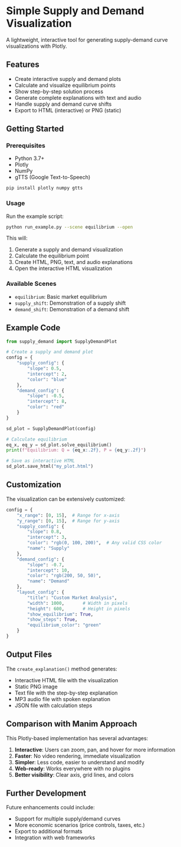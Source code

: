 # Simple Supply and Demand Visualization

A lightweight, interactive tool for generating supply-demand curve visualizations with Plotly.

## Features

- Create interactive supply and demand plots
- Calculate and visualize equilibrium points
- Show step-by-step solution process
- Generate complete explanations with text and audio
- Handle supply and demand curve shifts
- Export to HTML (interactive) or PNG (static)

## Getting Started

### Prerequisites

- Python 3.7+
- Plotly
- NumPy
- gTTS (Google Text-to-Speech)

```bash
pip install plotly numpy gtts
```

### Usage

Run the example script:

```bash
python run_example.py --scene equilibrium --open
```

This will:
1. Generate a supply and demand visualization
2. Calculate the equilibrium point
3. Create HTML, PNG, text, and audio explanations
4. Open the interactive HTML visualization

### Available Scenes

- `equilibrium`: Basic market equilibrium
- `supply_shift`: Demonstration of a supply shift
- `demand_shift`: Demonstration of a demand shift

## Example Code

```python
from supply_demand import SupplyDemandPlot

# Create a supply and demand plot
config = {
    "supply_config": {
        "slope": 0.5,
        "intercept": 2,
        "color": "blue"
    },
    "demand_config": {
        "slope": -0.5,
        "intercept": 8,
        "color": "red"
    }
}

sd_plot = SupplyDemandPlot(config)

# Calculate equilibrium
eq_x, eq_y = sd_plot.solve_equilibrium()
print(f"Equilibrium: Q = {eq_x:.2f}, P = {eq_y:.2f}")

# Save as interactive HTML
sd_plot.save_html("my_plot.html")
```

## Customization

The visualization can be extensively customized:

```python
config = {
    "x_range": [0, 15],  # Range for x-axis
    "y_range": [0, 15],  # Range for y-axis
    "supply_config": {
        "slope": 0.8,
        "intercept": 3,
        "color": "rgb(0, 100, 200)",  # Any valid CSS color
        "name": "Supply"
    },
    "demand_config": {
        "slope": -0.7,
        "intercept": 10,
        "color": "rgb(200, 50, 50)",
        "name": "Demand"
    },
    "layout_config": {
        "title": "Custom Market Analysis",
        "width": 1000,       # Width in pixels
        "height": 600,       # Height in pixels
        "show_equilibrium": True,
        "show_steps": True,
        "equilibrium_color": "green"
    }
}
```

## Output Files

The `create_explanation()` method generates:

- Interactive HTML file with the visualization
- Static PNG image
- Text file with the step-by-step explanation
- MP3 audio file with spoken explanation
- JSON file with calculation steps

## Comparison with Manim Approach

This Plotly-based implementation has several advantages:

1. **Interactive**: Users can zoom, pan, and hover for more information
2. **Faster**: No video rendering, immediate visualization
3. **Simpler**: Less code, easier to understand and modify
4. **Web-ready**: Works everywhere with no plugins
5. **Better visibility**: Clear axis, grid lines, and colors

## Further Development

Future enhancements could include:
- Support for multiple supply/demand curves
- More economic scenarios (price controls, taxes, etc.)
- Export to additional formats
- Integration with web frameworks 